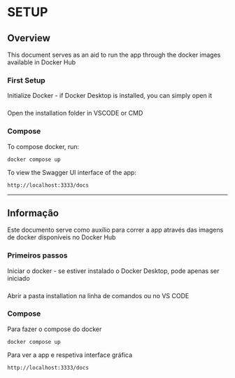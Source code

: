 # SETUP

## Overview
This document serves as an aid to run the app through the docker images available in Docker Hub

### First Setup
Initialize Docker - if Docker Desktop is installed, you can simply open it

###
Open the installation folder in VSCODE or CMD

### Compose 
To compose docker, run:

```
docker compose up
```

To view the Swagger UI interface of the app:

```
http://localhost:3333/docs
```
--------------------------------------------------------------------------------------------------------

###
###
## Informação
Este documento serve como auxílio para correr a app através das imagens de docker disponíveis no Docker Hub

### Primeiros passos
Iniciar o docker - se estiver instalado o Docker Desktop, pode apenas ser iniciado

###
Abrir a pasta installation na linha de comandos ou no VS CODE

### Compose 
Para fazer o compose do docker

```
docker compose up
```

Para ver a app e respetiva interface gráfica

```
http://localhost:3333/docs
```

